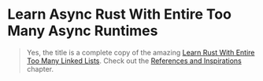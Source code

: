 # Learn Async Rust With Entire Too Many Async Runtimes

> Yes, the title is a complete copy of the amazing [Learn Rust With Entire Too Many Linked Lists](https://rust-unofficial.github.io/too-many-lists/). Check out the [References and Inspirations](./references_and_inspirations.md) chapter.

